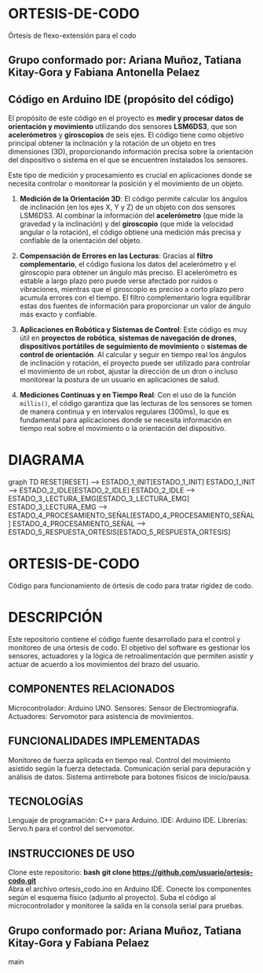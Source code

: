 
# ORTESIS-DE-CODO
Órtesis de flexo-extensión para el codo
## Grupo conformado por: Ariana Muñoz, Tatiana Kitay-Gora y Fabiana Antonella Pelaez
## Código en Arduino IDE (propósito del código)


El propósito de este código en el proyecto es **medir y procesar datos de orientación y movimiento** utilizando dos sensores **LSM6DS3**, que son **acelerómetros** y **giroscopios** de seis ejes. El código tiene como objetivo principal obtener la inclinación y la rotación de un objeto en tres dimensiones (3D), proporcionando información precisa sobre la orientación del dispositivo o sistema en el que se encuentren instalados los sensores.

Este tipo de medición y procesamiento es crucial en aplicaciones donde se necesita controlar o monitorear la posición y el movimiento de un objeto. 

1. **Medición de la Orientación 3D**: 
   El código permite calcular los ángulos de inclinación (en los ejes X, Y y Z) de un objeto con dos sensores LSM6DS3. Al combinar la información del **acelerómetro** (que mide la gravedad y la inclinación) y del **giroscopio** (que mide la velocidad angular o la rotación), el código obtiene una medición más precisa y confiable de la orientación del objeto.

2. **Compensación de Errores en las Lecturas**:
   Gracias al **filtro complementario**, el código fusiona los datos del acelerómetro y el giroscopio para obtener un ángulo más preciso. El acelerómetro es estable a largo plazo pero puede verse afectado por ruidos o vibraciones, mientras que el giroscopio es preciso a corto plazo pero acumula errores con el tiempo. El filtro complementario logra equilibrar estas dos fuentes de información para proporcionar un valor de ángulo más exacto y confiable.

3. **Aplicaciones en Robótica y Sistemas de Control**:
   Este código es muy útil en **proyectos de robótica**, **sistemas de navegación de drones**, **dispositivos portátiles de seguimiento de movimiento** o **sistemas de control de orientación**. Al calcular y seguir en tiempo real los ángulos de inclinación y rotación, el proyecto puede ser utilizado para controlar el movimiento de un robot, ajustar la dirección de un dron o incluso monitorear la postura de un usuario en aplicaciones de salud.

4. **Mediciones Continuas y en Tiempo Real**:
   Con el uso de la función `millis()`, el código garantiza que las lecturas de los sensores se tomen de manera continua y en intervalos regulares (300ms), lo que es fundamental para aplicaciones donde se necesita información en tiempo real sobre el movimiento o la orientación del dispositivo.

# DIAGRAMA 
graph TD
    RESET[RESET] --> ESTADO_1_INIT[ESTADO_1_INIT]
    ESTADO_1_INIT --> ESTADO_2_IDLE[ESTADO_2_IDLE]
    ESTADO_2_IDLE --> ESTADO_3_LECTURA_EMG[ESTADO_3_LECTURA_EMG]
    ESTADO_3_LECTURA_EMG --> ESTADO_4_PROCESAMIENTO_SEÑAL[ESTADO_4_PROCESAMIENTO_SEÑAL]
    ESTADO_4_PROCESAMIENTO_SEÑAL --> ESTADO_5_RESPUESTA_ORTESIS[ESTADO_5_RESPUESTA_ORTESIS]


# ORTESIS-DE-CODO
Código para funcionamiento de órtesis de codo para tratar rigidez de codo.
# DESCRIPCIÓN
Este repositorio contiene el código fuente desarrollado para el control y monitoreo de una órtesis de codo. El objetivo del software es gestionar los sensores, actuadores y la lógica de retroalimentación que permiten asistir y actuar de acuerdo a los movimientos del brazo del usuario.
## COMPONENTES RELACIONADOS
  Microcontrolador: Arduino UNO.
  Sensores: Sensor de Electromiografía.
  Actuadores: Servomotor para asistencia de movimientos.
## FUNCIONALIDADES IMPLEMENTADAS 
  Monitoreo de fuerza aplicada en tiempo real.
  Control del movimiento asistido según la fuerza detectada.
  Comunicación serial para depuración y análisis de datos.
  Sistema antirrebote para botones físicos de inicio/pausa.
## TECNOLOGÍAS
  Lenguaje de programación: C++ para Arduino.
  IDE: Arduino IDE.
  Librerías: Servo.h para el control del servomotor.
## INSTRUCCIONES DE USO
Clone este repositorio:
  **bash** 
  **git clone https://github.com/usuario/ortesis-codo.git**  
Abra el archivo ortesis_codo.ino en Arduino IDE.
Conecte los componentes según el esquema físico (adjunto al proyecto).
Suba el código al microcontrolador y monitoree la salida en la consola serial para pruebas.
## Grupo conformado por: Ariana Muñoz, Tatiana Kitay-Gora y Fabiana Pelaez
main
